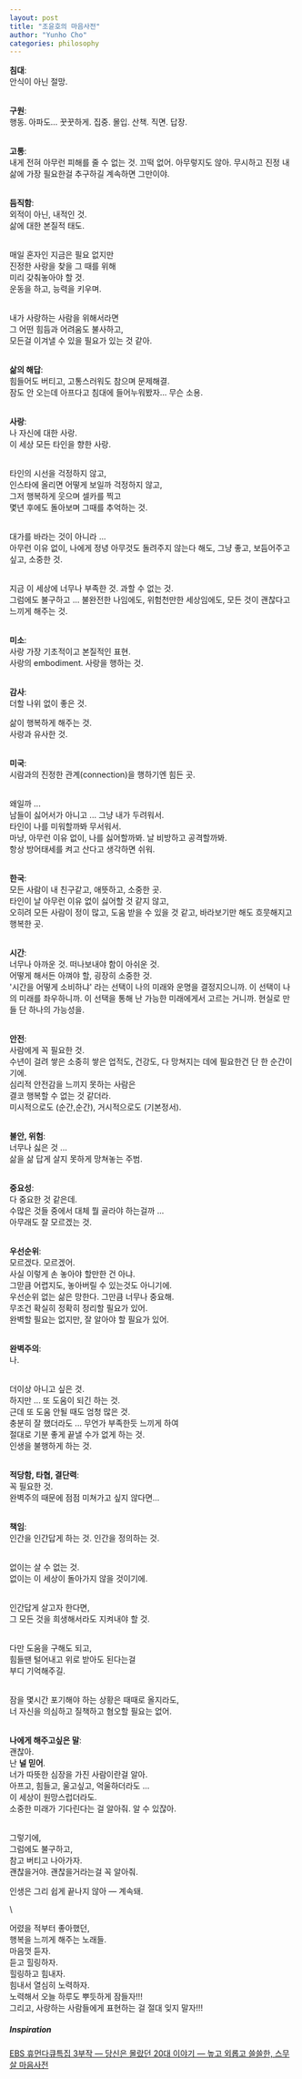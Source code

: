 ```yaml
---
layout: post
title: "조윤호의 마음사전"
author: "Yunho Cho"
categories: philosophy
---
```


**침대**:  
안식이 아닌 절망.
  
\
**구원**:  
행동. 아파도… 꿋꿋하게. 집중. 몰입. 산책. 직면. 답장.

\
**고통**:  
내게 전혀 아무런 피해를 줄 수 없는 것. 끄떡 없어. 아무렇지도 않아. 무시하고 진정 내 삶에 가장 필요한걸 추구하길 계속하면 그만이야.

\
**듬직함**:  
외적이 아닌, 내적인 것.  
삶에 대한 본질적 태도.  

\
매일 혼자인 지금은 필요 없지만  
진정한 사랑을 찾을 그 때를 위해  
미리 갖춰놓아야 할 것.  
운동을 하고, 능력을 키우며.  

\
내가 사랑하는 사람을 위해서라면  
그 어떤 힘듬과 어려움도 불사하고,  
모든걸 이겨낼 수 있을 필요가 있는 것 같아.  
<!-- (학식의 꿈 참조. 치인트 참조.)   -->



\
**삶의 해답**:  
힘들어도 버티고, 고통스러워도 참으며 문제해결.  
잠도 안 오는데 아프다고 침대에 들어누워봤자... 무슨 소용.  

\
**사랑**:  
나 자신에 대한 사랑.  
이 세상 모든 타인을 향한 사랑.  

\
타인의 시선을 걱정하지 않고,  
인스타에 올리면 어떻게 보일까 걱정하지 않고,  
그저 행복하게 웃으며 셀카를 찍고  
몇년 후에도 돌아보며 그때를 추억하는 것.

\
대가를 바라는 것이 아니라 ...  
아무런 이유 없이, 
나에게 정녕 아무것도 돌려주지 않는다 해도, 
그냥 좋고, 보듬어주고 싶고, 소중한 것.  

\
지금 이 세상에 너무나 부족한 것. 과할 수 없는 것.  
그럼에도 불구하고 ... 불완전한 나임에도, 위험천만한 세상임에도, 모든 것이 괜찮다고 느끼게 해주는 것.

\
**미소**:  
사랑 가장 기초적이고 본질적인 표현.  
사랑의 embodiment. 사랑을 행하는 것.

\
**감사**:  
더할 나위 없이 좋은 것.  
<!-- 많으면 많을수록 좋은 것.   -->
삶이 행복하게 해주는 것.  
사랑과 유사한 것.

\
**미국**:  
시람과의 진정한 관계(connection)을 행하기엔 힘든 곳.  

\
왜일까 ...  
남들이 싫어서가 아니고 ... 그냥 내가 두려워서.  
타인이 나를 미워할까봐 무서워서.  
마냥, 아무런 이유 없이, 나를 싫어할까봐. 날 비방하고 공격할까봐.  
항상 방어태세를 켜고 산다고 생각하면 쉬워.

\
**한국**:  
모든 사람이 내 친구같고, 애뜻하고, 소중한 곳.  
타인이 날 아무런 이유 없이 싫어할 것 같지 않고,  
오히려 모든 사람이 정이 많고, 도움 받을 수 있을 것 같고, 바라보기만 해도 흐뭇해지고 행복한 곳.

\
**시간**:  
너무나 아까운 것. 떠나보내야 함이 아쉬운 것.  
어떻게 해서든 아껴야 할, 굉장히 소중한 것.  
'시간을 어떻게 소비하냐' 라는 선택이 나의 미래와 운명을 결정지으니까. 이 선택이 나의 미래를 좌우하니까. 이 선택을 통해 난 가능한 미래에게서 고르는 거니까. 현실로 만들 단 하나의 가능성을.

\
**안전**:  
사람에게 꼭 필요한 것.  
수년이 걸려 쌓은 소중히 쌓은 업적도, 건강도, 다
망쳐지는 데에 필요한건 단 한 순간이기에.  
심리적 안전감을 느끼지 못하는 사람은  
결코 행복할 수 없는 것 같더라.  
미시적으로도 (순간,순간), 거시적으로도 (기본정서).

\
**불안, 위험**:  
너무나 싫은 것 ...  
삶을 삶 답게 살지 못하게 망쳐놓는 주범.

\
**중요성**:  
다 중요한 것 같은데.  
수많은 것들 중에서 대체 뭘 골라야 하는걸까 ...  
아무래도 잘 모르겠는 것.

\
**우선순위**:  
모르겠다. 모르겠어.  
사실 이렇게 손 놓아야 할만한 건 아냐.  
그맏큼 어렵지도, 놓아버릴 수 있는것도 아니기에.  
우선순위 없는 삶은 망한다. 그만큼 너무나 중요해.  
무조건 확실히 정확히 정리할 필요가 있어.  
완벽할 필요는 없지만, 잘 알아야 할 필요가 있어.  

\
**완벽주의**:  
나.

\
더이상 아니고 싶은 것.  
하지만 ... 또 도움이 되긴 하는 것.  
근데 또 도움 안될 때도 엄청 많은 것.  
충분히 잘 했더라도 ... 무언가 부족한듯 느끼게 하여  
절대로 기분 좋게 끝낼 수가 없게 하는 것.  
인생을 불행하게 하는 것.  

\
**적당함, 타협, 결단력**:  
꼭 필요한 것.  
완벽주의 때문에 점점 미쳐가고 싶지 않다면...

\
**책임**:  
인간을 인간답게 하는 것. 인간을 정의하는 것.  

\
없이는 살 수 없는 것.  
없이는 이 세상이 돌아가지 않을 것이기에.

\
인간답게 살고자 한다면,  
그 모든 것을 희생해서라도 지켜내야 할 것.

\
다만 도움을 구해도 되고,  
힘들땐 털어내고 위로 받아도 된다는걸  
부디 기억해주길.  

\
잠을 몇시간 포기해야 하는 상황은 때때로 올지라도,  
너 자신을 의심하고 질책하고 혐오할 필요는 없어.  

\
**나에게 해주고싶은 말**:  
괜찮아.  
난 **널 믿어**.  
너가 따뜻한 심장을 가진 사람이란걸 알아.  
아프고, 힘들고, 울고싶고, 억울하더라도 ...  
이 세상이 원망스럽더라도.  
소중한 미래가 기다린다는 걸 알아줘. 알 수 있잖아.  

\
그렇기에,  
그럼에도 불구하고,  
참고 버티고 나아가자.  
괜찮을거야. 괜찮을거라는걸 꼭 알아줘.  
<!-- 벼랑 끝에 있는게 아니라는걸 항상 기억해줘.   -->
인생은 그리 쉽게 끝나지 않아 — 계속돼.  
<!-- 기회는 계속 주어져. 단지 또 도전하고 성공하면 돼.   -->
<!-- 성공할 때까지 계속 시도하고 실패하고 배우면 돼.   -->
<!-- 넌 혼자가 아냐.   -->
<!-- 널 소중히 여겨주고 사랑해주는 사람들도 있단다.   -->
<!-- 할머니 할아버지, 엄마 아빠 형, 소중한 친구들까지 ...   -->
<!-- 너가 사랑하는 사람들도 이 세상에 많이 있잖아.   -->
<!-- 얼마나 많이 있는데. 엄청 많지. ㅎㅎ   -->
<!-- 그들이 어떤 성장을 거쳐, 어떤 미래를 볼지   -->
<!-- 궁금하지 않니.   -->
<!-- 그들을 보고싶지 않니. 표현해주고 싶지 않니.   -->
<!-- 널 사랑한다고. 널 응원한다고. 행복했으면 한다고.   -->
<!-- 필요한게 있으면 알려달라고. 가능한 한 최대한 도와주겠다고.   -->
<!-- 이 세상에 태어나, 널 만나게 되어 너무나 기쁘다고.   -->
<!-- 너라는 존재 자체가 난 감사하다고.   -->
<!-- 가슴 흐뭇해지지 않니.   -->
<!-- 사람은, 그리고 이 세상은, 선하고 이롭다는 사실이.   -->

<!-- \ -->
<!-- 우리 세상은 아름답고 사랑스럽다는 것이,   -->
<!-- 이 세상에 희망이란 존재한다는 것이.   -->
<!-- 나에게도.   -->
<!-- 한낱 부족하고 또 부족하고 때로는 이기적이고   -->
<!-- 타인 눈에 영 미덥지 않을 때도 많고   -->
<!-- 주어진 일을 처리하는 데에 게으르고   -->
<!-- 다른 사람들에게 무책임하기도 한   -->
<!-- 나에게도   -->
<!-- 희망이란 존재한다는 것이.   -->

<!-- \ -->
<!-- 그 어떠한 일이 있어도   -->
<!-- 난 꿋꿋히   -->
<!-- 살아나가자.   -->
<!-- 하루 하루 최선을 다하며 나아가자.   -->
<!-- 누구도 믿기 힘들 속도로 성장해 나가자.   -->
<!-- 힘들어도, 안 힘들어도, 꾸준히 노력하고 배워가자.   -->
<!-- 별을 쳐다보며.   -->

<!-- \ -->
<!-- 두통은   -->
<!-- 꼭 신체적인 것 만은 아니더라.   -->
<!-- (유산소와 운동이 도움 되는건 맞지만...)   -->
<!-- 내 심리 또한.   -->
<!-- 정확히는   -->
<!-- 내 심리가 '현재 내 삶이 얼마나 괜찮은가 - 희망으로 가득 차 있는가, 아니면 절망으로 가득 차 있는가'.   -->
<!-- 이거에 많은 영향을 받더라.   -->
<!-- 내가 깊고 두려운 걱정을 가지고 있으면   -->
<!-- 두통은 너무나 잘 찾아오더라고.   -->
<!-- 반대로, 삶에 대한 희망을 수복하면   -->
<!-- 있던 두통도 절로 잦아들고.   -->
<!-- 세상엔 이런 마법같은 면도 있어.   -->

\
<!-- 수고했어, 오늘도.   -->
<!-- 마법의 성, 네모의 꿈, 할아버지의 시계, 거위의 꿈..   -->
어렸을 적부터 좋아했던,  
행복을 느끼게 해주는 노래들.  
마음껏 듣자.  
듣고 힐링하자.  
힐링하고 힘내자.  
힘내서 열심히 노력하자.  
노력해서 오늘 하루도 뿌듯하게 잠들자!!!  
그리고, 사랑하는 사람들에게 표현하는 걸 절대 잊지 말자!!!  


##### Inspiration

[EBS 휴먼다큐특집 3부작 — 당신은 몰랐던 20대 이야기 — 높고 외롭고 쓸쓸한, 스무살 마음사전](https://www.youtube.com/watch?v=LeW1G2IirNE)

